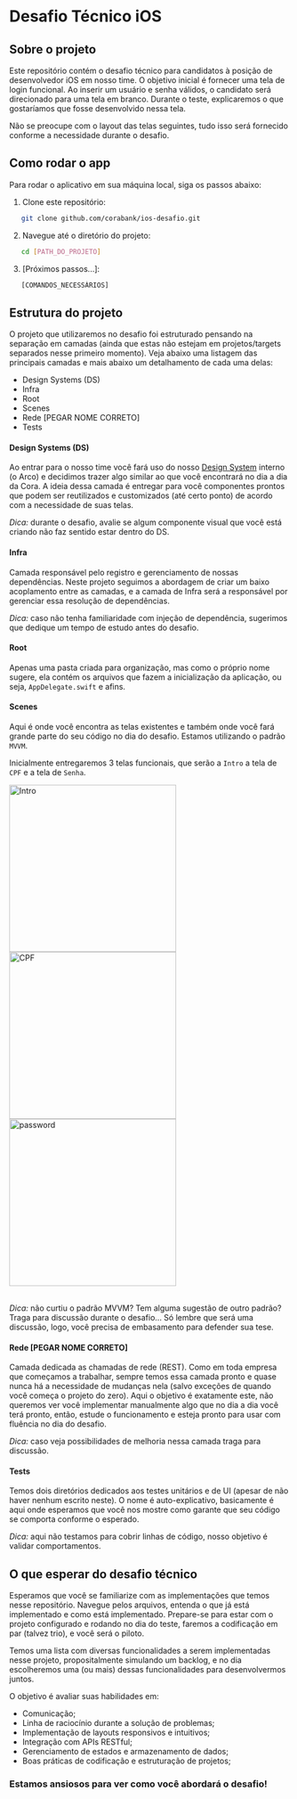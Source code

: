 # Desafio Técnico iOS

## Sobre o projeto

Este repositório contém o desafio técnico para candidatos à posição de desenvolvedor iOS em nosso time. O objetivo inicial é fornecer uma tela de login funcional. Ao inserir um usuário e senha válidos, o candidato será direcionado para uma tela em branco. Durante o teste, explicaremos o que gostaríamos que fosse desenvolvido nessa tela.

Não se preocupe com o layout das telas seguintes, tudo isso será fornecido conforme a necessidade durante o desafio.

## Como rodar o app

Para rodar o aplicativo em sua máquina local, siga os passos abaixo:

1. Clone este repositório:
   
```bash
   git clone github.com/corabank/ios-desafio.git
```

2. Navegue até o diretório do projeto:
   
```bash
   cd [PATH_DO_PROJETO]
```
 
3. [Próximos passos...]:
   
```bash
   [COMANDOS_NECESSÁRIOS]
```

## Estrutura do projeto

O projeto que utilizaremos no desafio foi estruturado pensando na separação em camadas (ainda que estas não estejam em projetos/targets separados nesse primeiro momento). Veja abaixo uma listagem das principais camadas e mais abaixo um detalhamento de cada uma delas: 
- Design Systems (DS)
- Infra
- Root
- Scenes
- Rede [PEGAR NOME CORRETO]
- Tests

#### Design Systems (DS)

Ao entrar para o nosso time você fará uso do nosso [Design System](https://brasil.uxdesign.cc/afinal-o-que-%C3%A9-design-system-448c257b0021) interno (o Arco) e decidimos trazer algo similar ao que você encontrará no dia a dia da Cora. A ideia dessa camada é entregar para você componentes prontos que podem ser reutilizados e customizados (até certo ponto) de acordo com a necessidade de suas telas. 

*Dica:* durante o desafio, avalie se algum componente visual que você está criando não faz sentido estar dentro do DS.

#### Infra

Camada responsável pelo registro e gerenciamento de nossas dependências. Neste projeto seguimos a abordagem de criar um baixo acoplamento entre as camadas, e a camada de Infra será a responsável por gerenciar essa resolução de dependências. 

*Dica:* caso não tenha familiaridade com injeção de dependência, sugerimos que dedique um tempo de estudo antes do desafio.

#### Root

Apenas uma pasta criada para organização, mas como o próprio nome sugere, ela contém os arquivos que fazem a inicialização da aplicação, ou seja, `AppDelegate.swift` e afins. 

#### Scenes

Aqui é onde você encontra as telas existentes e também onde você fará grande parte do seu código no dia do desafio. Estamos utilizando o padrão `MVVM`.

Inicialmente entregaremos 3 telas funcionais, que serão a `Intro` a tela de `CPF` e a tela de `Senha`.

<img width="300" alt="Intro" src="https://github.com/user-attachments/assets/a7b72ca9-3887-4598-a874-5a25e47d77ea">

<img width="300" alt="CPF" src="https://github.com/user-attachments/assets/28653553-ce2f-4052-b73f-2515d2c936c1">

<img width="300" alt="password" src="https://github.com/user-attachments/assets/02d8a154-b98a-427d-8b65-d2af95c80d97">
<br />
<br />

*Dica:* não curtiu o padrão MVVM? Tem alguma sugestão de outro padrão? Traga para discussão durante o desafio... Só lembre que será uma discussão, logo, você precisa de embasamento para defender sua tese.

#### Rede [PEGAR NOME CORRETO]

Camada dedicada as chamadas de rede (REST). Como em toda empresa que começamos a trabalhar, sempre temos essa camada pronto e quase nunca há a necessidade de mudanças nela (salvo exceções de quando você começa o projeto do zero). Aqui o objetivo é exatamente este, não queremos ver você implementar manualmente algo que no dia a dia você terá pronto, então, estude o funcionamento e esteja pronto para usar com fluência no dia do desafio.

*Dica:* caso veja possibilidades de melhoria nessa camada traga para discussão.

#### Tests

Temos dois diretórios dedicados aos testes unitários e de UI (apesar de não haver nenhum escrito neste). O nome é auto-explicativo, basicamente é aqui onde esperamos que você nos mostre como garante que seu código se comporta conforme o esperado. 

*Dica:* aqui não testamos para cobrir linhas de código, nosso objetivo é validar comportamentos.

## O que esperar do desafio técnico

Esperamos que você se familiarize com as implementações que temos nesse repositório. Navegue pelos arquivos, entenda o que já está implementado e como está implementado. Prepare-se para estar com o projeto configurado e rodando no dia do teste, faremos a codificação em par (talvez trio), e você será o piloto.

Temos uma lista com diversas funcionalidades a serem implementadas nesse projeto, propositalmente simulando um backlog, e no dia escolheremos uma (ou mais) dessas funcionalidades para desenvolvermos juntos.

O objetivo é avaliar suas habilidades em:
- Comunicação;
- Linha de raciocínio durante a solução de problemas;
- Implementação de layouts responsivos e intuitivos;
- Integração com APIs RESTful;
- Gerenciamento de estados e armazenamento de dados;
- Boas práticas de codificação e estruturação de projetos;


### Estamos ansiosos para ver como você abordará o desafio!
